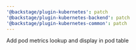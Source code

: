 ```yaml
---
'@backstage/plugin-kubernetes': patch
'@backstage/plugin-kubernetes-backend': patch
'@backstage/plugin-kubernetes-common': patch
---
```


Add pod metrics lookup and display in pod table
